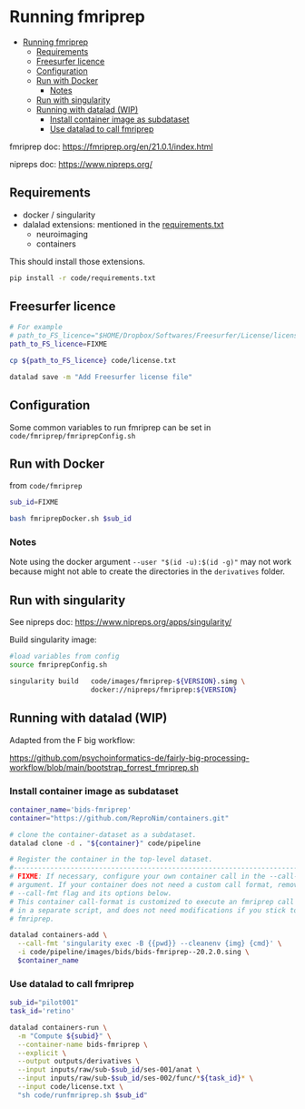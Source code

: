 # Running fmriprep

- [Running fmriprep](#running-fmriprep)
  - [Requirements](#requirements)
  - [Freesurfer licence](#freesurfer-licence)
  - [Configuration](#configuration)
  - [Run with Docker](#run-with-docker)
    - [Notes](#notes)
  - [Run with singularity](#run-with-singularity)
  - [Running with datalad (WIP)](#running-with-datalad-wip)
    - [Install container image as subdataset](#install-container-image-as-subdataset)
    - [Use datalad to call fmriprep](#use-datalad-to-call-fmriprep)

fmriprep doc: https://fmriprep.org/en/21.0.1/index.html

nipreps doc: https://www.nipreps.org/

## Requirements

- docker / singularity
- dalalad extensions: mentioned in the [requirements.txt](../requirements.txt)
  - neuroimaging
  - containers

This should install those extensions.

```bash
pip install -r code/requirements.txt
```

## Freesurfer licence

```bash
# For example
# path_to_FS_licence="$HOME/Dropbox/Softwares/Freesurfer/License/license.txt"
path_to_FS_licence=FIXME

cp ${path_to_FS_licence} code/license.txt

datalad save -m "Add Freesurfer license file"
```

## Configuration

Some common variables to run fmriprep can be set in
`code/fmriprep/fmriprepConfig.sh`

## Run with Docker

from `code/fmriprep`

```bash
sub_id=FIXME

bash fmriprepDocker.sh $sub_id
```

### Notes

Note using the docker argument `--user "$(id -u):$(id -g)"` may not work because
might not able to create the directories in the `derivatives` folder.

## Run with singularity

See nipreps doc: https://www.nipreps.org/apps/singularity/

Build singularity image:

```bash
#load variables from config
source fmriprepConfig.sh

singularity build   code/images/fmriprep-${VERSION}.simg \
                    docker://nipreps/fmriprep:${VERSION}
```

## Running with datalad (WIP)

Adapted from the F big workflow:

https://github.com/psychoinformatics-de/fairly-big-processing-workflow/blob/main/bootstrap_forrest_fmriprep.sh

### Install container image as subdataset

```bash
container_name='bids-fmriprep'
container="https://github.com/ReproNim/containers.git"

# clone the container-dataset as a subdataset.
datalad clone -d . "${container}" code/pipeline

# Register the container in the top-level dataset.
#-------------------------------------------------------------------------------
# FIXME: If necessary, configure your own container call in the --call-fmt
# argument. If your container does not need a custom call format, remove the
# --call-fmt flag and its options below.
# This container call-format is customized to execute an fmriprep call defined
# in a separate script, and does not need modifications if you stick to
# fmriprep.

datalad containers-add \
  --call-fmt 'singularity exec -B {{pwd}} --cleanenv {img} {cmd}' \
  -i code/pipeline/images/bids/bids-fmriprep--20.2.0.sing \
  $container_name
```

### Use datalad to call fmriprep

```bash
sub_id="pilot001"
task_id='retino'

datalad containers-run \
  -m "Compute ${subid}" \
  --container-name bids-fmriprep \
  --explicit \
  --output outputs/derivatives \
  --input inputs/raw/sub-$sub_id/ses-001/anat \
  --input inputs/raw/sub-$sub_id/ses-002/func/*${task_id}* \
  --input code/license.txt \
  "sh code/runfmriprep.sh $sub_id"
```
